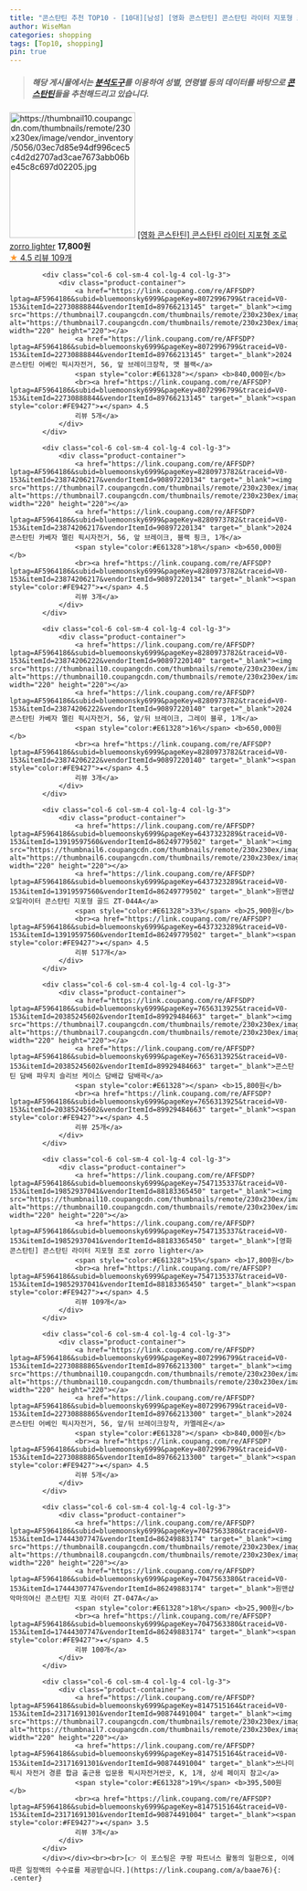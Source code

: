 ```yaml
---
title: "콘스탄틴 추천 TOP10 - [10대][남성] [영화 콘스탄틴] 콘스탄틴 라이터 지포형 조로 zorro lighter"
author: WiseMan
categories: shopping
tags: [Top10, shopping]
pin: true
---
```


> ##### 해당 게시물에서는 [**분석도구**](https://itemscout.io/)를 이용하여 **성별**, **연령별** 등의 데이터를 바탕으로 [**콘스탄틴**](https://link.coupang.com/a/baae76)들을 추천해드리고 있습니다.
<div class="container"><div class="row">
            <div class="col-6 col-sm-4 col-lg-4 col-lg-3">
                <div class="product-container">
                    <a href="https://link.coupang.com/re/AFFSDP?lptag=AF5964186&subid=bluemoonsky6999&pageKey=7547135337&traceid=V0-153&itemId=19852937041&vendorItemId=88183365450" target="_blank"><img src="https://thumbnail10.coupangcdn.com/thumbnails/remote/230x230ex/image/vendor_inventory/5056/03ec7d85e94df996cec5c4d2d2707ad3cae7673abb06be45c8c697d02205.jpg" alt="https://thumbnail10.coupangcdn.com/thumbnails/remote/230x230ex/image/vendor_inventory/5056/03ec7d85e94df996cec5c4d2d2707ad3cae7673abb06be45c8c697d02205.jpg" width="220" height="220"></a>
                    <a href="https://link.coupang.com/re/AFFSDP?lptag=AF5964186&subid=bluemoonsky6999&pageKey=7547135337&traceid=V0-153&itemId=19852937041&vendorItemId=88183365450" target="_blank">[영화 콘스탄틴] 콘스탄틴 라이터 지포형 조로 zorro lighter</a>
                    <span style="color:#E61328"></span> <b>17,800원</b>
                    <br><a href="https://link.coupang.com/re/AFFSDP?lptag=AF5964186&subid=bluemoonsky6999&pageKey=7547135337&traceid=V0-153&itemId=19852937041&vendorItemId=88183365450" target="_blank"><span style="color:#FE9427">★</span> 4.5
                    리뷰 109개</a>
                </div>
            </div>
            
            <div class="col-6 col-sm-4 col-lg-4 col-lg-3">
                <div class="product-container">
                    <a href="https://link.coupang.com/re/AFFSDP?lptag=AF5964186&subid=bluemoonsky6999&pageKey=8072996799&traceid=V0-153&itemId=22730888844&vendorItemId=89766213145" target="_blank"><img src="https://thumbnail7.coupangcdn.com/thumbnails/remote/230x230ex/image/vendor_inventory/18a5/2a1723b5b10275a6e6ed1c67ba7f3116dff56800668b3343f74a7e32736f.jpg" alt="https://thumbnail7.coupangcdn.com/thumbnails/remote/230x230ex/image/vendor_inventory/18a5/2a1723b5b10275a6e6ed1c67ba7f3116dff56800668b3343f74a7e32736f.jpg" width="220" height="220"></a>
                    <a href="https://link.coupang.com/re/AFFSDP?lptag=AF5964186&subid=bluemoonsky6999&pageKey=8072996799&traceid=V0-153&itemId=22730888844&vendorItemId=89766213145" target="_blank">2024 콘스탄틴 어베인 픽시자전거, 56, 앞 브레이크장착, 맷 블랙</a>
                    <span style="color:#E61328"></span> <b>840,000원</b>
                    <br><a href="https://link.coupang.com/re/AFFSDP?lptag=AF5964186&subid=bluemoonsky6999&pageKey=8072996799&traceid=V0-153&itemId=22730888844&vendorItemId=89766213145" target="_blank"><span style="color:#FE9427">★</span> 4.5
                    리뷰 5개</a>
                </div>
            </div>
            
            <div class="col-6 col-sm-4 col-lg-4 col-lg-3">
                <div class="product-container">
                    <a href="https://link.coupang.com/re/AFFSDP?lptag=AF5964186&subid=bluemoonsky6999&pageKey=8280973782&traceid=V0-153&itemId=23874206217&vendorItemId=90897220134" target="_blank"><img src="https://thumbnail7.coupangcdn.com/thumbnails/remote/230x230ex/image/vendor_inventory/4191/6c1a106c0ef810d943566b731d51cec21d99002c2b0983eca471356ed70e.jpg" alt="https://thumbnail7.coupangcdn.com/thumbnails/remote/230x230ex/image/vendor_inventory/4191/6c1a106c0ef810d943566b731d51cec21d99002c2b0983eca471356ed70e.jpg" width="220" height="220"></a>
                    <a href="https://link.coupang.com/re/AFFSDP?lptag=AF5964186&subid=bluemoonsky6999&pageKey=8280973782&traceid=V0-153&itemId=23874206217&vendorItemId=90897220134" target="_blank">2024 콘스탄틴 카베자 멜린 픽시자전거, 56, 앞 브레이크, 블랙 핑크, 1개</a>
                    <span style="color:#E61328">18%</span> <b>650,000원</b>
                    <br><a href="https://link.coupang.com/re/AFFSDP?lptag=AF5964186&subid=bluemoonsky6999&pageKey=8280973782&traceid=V0-153&itemId=23874206217&vendorItemId=90897220134" target="_blank"><span style="color:#FE9427">★</span> 4.5
                    리뷰 3개</a>
                </div>
            </div>
            
            <div class="col-6 col-sm-4 col-lg-4 col-lg-3">
                <div class="product-container">
                    <a href="https://link.coupang.com/re/AFFSDP?lptag=AF5964186&subid=bluemoonsky6999&pageKey=8280973782&traceid=V0-153&itemId=23874206222&vendorItemId=90897220140" target="_blank"><img src="https://thumbnail10.coupangcdn.com/thumbnails/remote/230x230ex/image/vendor_inventory/f283/936a93af71b0dddd8fb126dbd74023e18ae5511f337466be4a536ea50b74.jpg" alt="https://thumbnail10.coupangcdn.com/thumbnails/remote/230x230ex/image/vendor_inventory/f283/936a93af71b0dddd8fb126dbd74023e18ae5511f337466be4a536ea50b74.jpg" width="220" height="220"></a>
                    <a href="https://link.coupang.com/re/AFFSDP?lptag=AF5964186&subid=bluemoonsky6999&pageKey=8280973782&traceid=V0-153&itemId=23874206222&vendorItemId=90897220140" target="_blank">2024 콘스탄틴 카베자 멜린 픽시자전거, 56, 앞/뒤 브레이크, 그레이 블루, 1개</a>
                    <span style="color:#E61328">16%</span> <b>650,000원</b>
                    <br><a href="https://link.coupang.com/re/AFFSDP?lptag=AF5964186&subid=bluemoonsky6999&pageKey=8280973782&traceid=V0-153&itemId=23874206222&vendorItemId=90897220140" target="_blank"><span style="color:#FE9427">★</span> 4.5
                    리뷰 3개</a>
                </div>
            </div>
            
            <div class="col-6 col-sm-4 col-lg-4 col-lg-3">
                <div class="product-container">
                    <a href="https://link.coupang.com/re/AFFSDP?lptag=AF5964186&subid=bluemoonsky6999&pageKey=6437323289&traceid=V0-153&itemId=13919597560&vendorItemId=86249779502" target="_blank"><img src="https://thumbnail6.coupangcdn.com/thumbnails/remote/230x230ex/image/vendor_inventory/5519/25ab1b737a635f054bc3fb16ecd823cbbbae944cd8c49802d15cfe7a4313.jpg" alt="https://thumbnail6.coupangcdn.com/thumbnails/remote/230x230ex/image/vendor_inventory/5519/25ab1b737a635f054bc3fb16ecd823cbbbae944cd8c49802d15cfe7a4313.jpg" width="220" height="220"></a>
                    <a href="https://link.coupang.com/re/AFFSDP?lptag=AF5964186&subid=bluemoonsky6999&pageKey=6437323289&traceid=V0-153&itemId=13919597560&vendorItemId=86249779502" target="_blank">원맨샵 오일라이터 콘스탄틴 지포형 골드 ZT-044A</a>
                    <span style="color:#E61328">33%</span> <b>25,900원</b>
                    <br><a href="https://link.coupang.com/re/AFFSDP?lptag=AF5964186&subid=bluemoonsky6999&pageKey=6437323289&traceid=V0-153&itemId=13919597560&vendorItemId=86249779502" target="_blank"><span style="color:#FE9427">★</span> 4.5
                    리뷰 517개</a>
                </div>
            </div>
            
            <div class="col-6 col-sm-4 col-lg-4 col-lg-3">
                <div class="product-container">
                    <a href="https://link.coupang.com/re/AFFSDP?lptag=AF5964186&subid=bluemoonsky6999&pageKey=7656313925&traceid=V0-153&itemId=20385245602&vendorItemId=89929484663" target="_blank"><img src="https://thumbnail7.coupangcdn.com/thumbnails/remote/230x230ex/image/vendor_inventory/7c9b/01915fece0bf8bafd1b8eb8cfd3eba799ed0bc18d12826b62ba5aefc9c90.jpg" alt="https://thumbnail7.coupangcdn.com/thumbnails/remote/230x230ex/image/vendor_inventory/7c9b/01915fece0bf8bafd1b8eb8cfd3eba799ed0bc18d12826b62ba5aefc9c90.jpg" width="220" height="220"></a>
                    <a href="https://link.coupang.com/re/AFFSDP?lptag=AF5964186&subid=bluemoonsky6999&pageKey=7656313925&traceid=V0-153&itemId=20385245602&vendorItemId=89929484663" target="_blank">콘스탄틴 담배 파우치 슬리브 케이스 담배갑 담배곽</a>
                    <span style="color:#E61328"></span> <b>15,800원</b>
                    <br><a href="https://link.coupang.com/re/AFFSDP?lptag=AF5964186&subid=bluemoonsky6999&pageKey=7656313925&traceid=V0-153&itemId=20385245602&vendorItemId=89929484663" target="_blank"><span style="color:#FE9427">★</span> 4.5
                    리뷰 25개</a>
                </div>
            </div>
            
            <div class="col-6 col-sm-4 col-lg-4 col-lg-3">
                <div class="product-container">
                    <a href="https://link.coupang.com/re/AFFSDP?lptag=AF5964186&subid=bluemoonsky6999&pageKey=7547135337&traceid=V0-153&itemId=19852937041&vendorItemId=88183365450" target="_blank"><img src="https://thumbnail10.coupangcdn.com/thumbnails/remote/230x230ex/image/vendor_inventory/5056/03ec7d85e94df996cec5c4d2d2707ad3cae7673abb06be45c8c697d02205.jpg" alt="https://thumbnail10.coupangcdn.com/thumbnails/remote/230x230ex/image/vendor_inventory/5056/03ec7d85e94df996cec5c4d2d2707ad3cae7673abb06be45c8c697d02205.jpg" width="220" height="220"></a>
                    <a href="https://link.coupang.com/re/AFFSDP?lptag=AF5964186&subid=bluemoonsky6999&pageKey=7547135337&traceid=V0-153&itemId=19852937041&vendorItemId=88183365450" target="_blank">[영화 콘스탄틴] 콘스탄틴 라이터 지포형 조로 zorro lighter</a>
                    <span style="color:#E61328">15%</span> <b>17,800원</b>
                    <br><a href="https://link.coupang.com/re/AFFSDP?lptag=AF5964186&subid=bluemoonsky6999&pageKey=7547135337&traceid=V0-153&itemId=19852937041&vendorItemId=88183365450" target="_blank"><span style="color:#FE9427">★</span> 4.5
                    리뷰 109개</a>
                </div>
            </div>
            
            <div class="col-6 col-sm-4 col-lg-4 col-lg-3">
                <div class="product-container">
                    <a href="https://link.coupang.com/re/AFFSDP?lptag=AF5964186&subid=bluemoonsky6999&pageKey=8072996799&traceid=V0-153&itemId=22730888865&vendorItemId=89766213300" target="_blank"><img src="https://thumbnail10.coupangcdn.com/thumbnails/remote/230x230ex/image/vendor_inventory/0615/94923fe920cdc8aa9986c1f6e6834359cfb4f5f429b6b2b592f3ff2a4851.jpg" alt="https://thumbnail10.coupangcdn.com/thumbnails/remote/230x230ex/image/vendor_inventory/0615/94923fe920cdc8aa9986c1f6e6834359cfb4f5f429b6b2b592f3ff2a4851.jpg" width="220" height="220"></a>
                    <a href="https://link.coupang.com/re/AFFSDP?lptag=AF5964186&subid=bluemoonsky6999&pageKey=8072996799&traceid=V0-153&itemId=22730888865&vendorItemId=89766213300" target="_blank">2024 콘스탄틴 어베인 픽시자전거, 56, 앞/뒤 브레이크장착, 카멜레온</a>
                    <span style="color:#E61328"></span> <b>840,000원</b>
                    <br><a href="https://link.coupang.com/re/AFFSDP?lptag=AF5964186&subid=bluemoonsky6999&pageKey=8072996799&traceid=V0-153&itemId=22730888865&vendorItemId=89766213300" target="_blank"><span style="color:#FE9427">★</span> 4.5
                    리뷰 5개</a>
                </div>
            </div>
            
            <div class="col-6 col-sm-4 col-lg-4 col-lg-3">
                <div class="product-container">
                    <a href="https://link.coupang.com/re/AFFSDP?lptag=AF5964186&subid=bluemoonsky6999&pageKey=7047563380&traceid=V0-153&itemId=17444307747&vendorItemId=86249883174" target="_blank"><img src="https://thumbnail8.coupangcdn.com/thumbnails/remote/230x230ex/image/vendor_inventory/405e/96d4516cd679ceac439658bd39af005e25fb7c8b0e88e0d548c388da463f.jpg" alt="https://thumbnail8.coupangcdn.com/thumbnails/remote/230x230ex/image/vendor_inventory/405e/96d4516cd679ceac439658bd39af005e25fb7c8b0e88e0d548c388da463f.jpg" width="220" height="220"></a>
                    <a href="https://link.coupang.com/re/AFFSDP?lptag=AF5964186&subid=bluemoonsky6999&pageKey=7047563380&traceid=V0-153&itemId=17444307747&vendorItemId=86249883174" target="_blank">원맨샵 악마의여신 콘스탄틴 지포 라이터 ZT-047A</a>
                    <span style="color:#E61328">18%</span> <b>25,900원</b>
                    <br><a href="https://link.coupang.com/re/AFFSDP?lptag=AF5964186&subid=bluemoonsky6999&pageKey=7047563380&traceid=V0-153&itemId=17444307747&vendorItemId=86249883174" target="_blank"><span style="color:#FE9427">★</span> 4.5
                    리뷰 100개</a>
                </div>
            </div>
            
            <div class="col-6 col-sm-4 col-lg-4 col-lg-3">
                <div class="product-container">
                    <a href="https://link.coupang.com/re/AFFSDP?lptag=AF5964186&subid=bluemoonsky6999&pageKey=8147515164&traceid=V0-153&itemId=23171691301&vendorItemId=90874491004" target="_blank"><img src="https://thumbnail7.coupangcdn.com/thumbnails/remote/230x230ex/image/vendor_inventory/f68f/755f608e7e078fb4c0142ab57a45980f02eabfa068cdeac89fed74ac3d6e.jpg" alt="https://thumbnail7.coupangcdn.com/thumbnails/remote/230x230ex/image/vendor_inventory/f68f/755f608e7e078fb4c0142ab57a45980f02eabfa068cdeac89fed74ac3d6e.jpg" width="220" height="220"></a>
                    <a href="https://link.coupang.com/re/AFFSDP?lptag=AF5964186&subid=bluemoonsky6999&pageKey=8147515164&traceid=V0-153&itemId=23171691301&vendorItemId=90874491004" target="_blank">쓰나미 픽시 자전거 경륜 합금 출근용 입문용 픽시자전거싼곳, K, 1개, 상세 페이지 참고</a>
                    <span style="color:#E61328">19%</span> <b>395,500원</b>
                    <br><a href="https://link.coupang.com/re/AFFSDP?lptag=AF5964186&subid=bluemoonsky6999&pageKey=8147515164&traceid=V0-153&itemId=23171691301&vendorItemId=90874491004" target="_blank"><span style="color:#FE9427">★</span> 3.5
                    리뷰 3개</a>
                </div>
            </div>
            </div></div><br><br>[👉 이 포스팅은 쿠팡 파트너스 활동의 일환으로, 이에 따른 일정액의 수수료를 제공받습니다.](https://link.coupang.com/a/baae76){: .center}